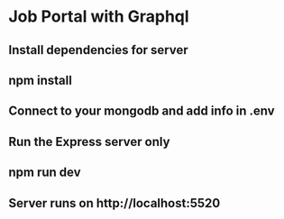 # Job Portal with Graphql


## Install dependencies for server

## npm install

## Connect to your mongodb and add info in .env

## Run the Express server only

## npm run dev

## Server runs on http://localhost:5520
